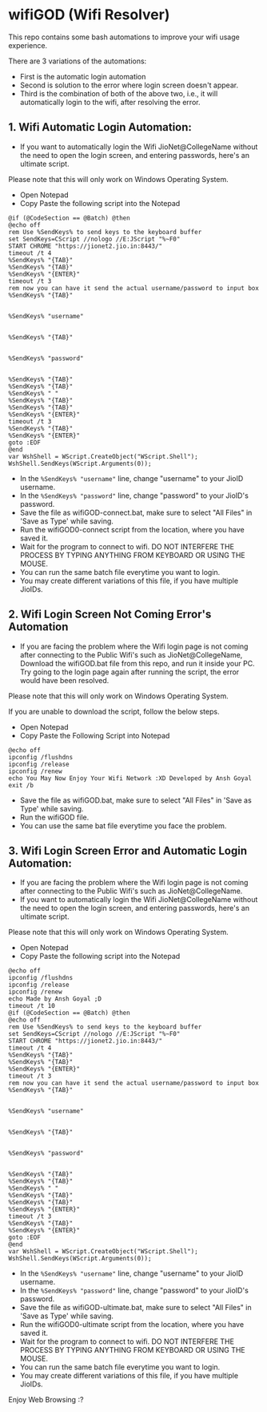 # wifiGOD (Wifi Resolver)

This repo contains some bash automations to improve your wifi usage experience.

There are 3 variations of the automations:
- First is the automatic login automation
- Second is solution to the error where login screen doesn't appear.
- Third is the combination of both of the above two, i.e., it will automatically login to the wifi, after resolving the error.

## 1. Wifi Automatic Login Automation:

- If you want to automatically login the Wifi JioNet@CollegeName without the need to open the login screen, and entering passwords, here's an ultimate script.

Please note that this will only work on Windows Operating System.

- Open Notepad
- Copy Paste the following script into the Notepad

```
@if (@CodeSection == @Batch) @then
@echo off
rem Use %SendKeys% to send keys to the keyboard buffer
set SendKeys=CScript //nologo //E:JScript "%~F0"
START CHROME "https://jionet2.jio.in:8443/"
timeout /t 4
%SendKeys% "{TAB}"
%SendKeys% "{TAB}"
%SendKeys% "{ENTER}"
timeout /t 3
rem now you can have it send the actual username/password to input box
%SendKeys% "{TAB}"


%SendKeys% "username"


%SendKeys% "{TAB}"


%SendKeys% "password"


%SendKeys% "{TAB}"
%SendKeys% "{TAB}"
%SendKeys% " "
%SendKeys% "{TAB}"
%SendKeys% "{TAB}"
%SendKeys% "{ENTER}"
timeout /t 3
%SendKeys% "{TAB}"
%SendKeys% "{ENTER}"
goto :EOF
@end
var WshShell = WScript.CreateObject("WScript.Shell");
WshShell.SendKeys(WScript.Arguments(0));
```

- In the ```%SendKeys% "username"``` line, change "username" to your JioID username.
- In the ```%SendKeys% "password"``` line, change "password" to your JioID's password.
- Save the file as wifiGOD-connect.bat, make sure to select "All Files" in 'Save as Type' while saving.
- Run the wifiGOD0-connect script from the location, where you have saved it.
- Wait for the program to connect to wifi. DO NOT INTERFERE THE PROCESS BY TYPING ANYTHING FROM KEYBOARD OR USING THE MOUSE.
- You can run the same batch file everytime you want to login.
- You may create different variations of this file, if you have multiple JioIDs.

## 2. Wifi Login Screen Not Coming Error's Automation

- If you are facing the problem where the Wifi login page is not coming after connecting to the Public Wifi's such as JioNet@CollegeName, Download the wifiGOD.bat file from this repo, and run it inside your PC.
Try going to the login page again after running the script, the error would have been resolved.

Please note that this will only work on Windows Operating System.

If you are unable to download the script, follow the below steps.

- Open Notepad
- Copy Paste the Following Script into Notepad

```
@echo off    
ipconfig /flushdns
ipconfig /release
ipconfig /renew
echo You May Now Enjoy Your Wifi Network :XD Developed by Ansh Goyal
exit /b
```
- Save the file as wifiGOD.bat, make sure to select "All Files" in 'Save as Type' while saving.
- Run the wifiGOD file.
- You can use the same bat file everytime you face the problem.

## 3. Wifi Login Screen Error and Automatic Login Automation:

- If you are facing the problem where the Wifi login page is not coming after connecting to the Public Wifi's such as JioNet@CollegeName.
- If you want to automatically login the Wifi JioNet@CollegeName without the need to open the login screen, and entering passwords, here's an ultimate script.

Please note that this will only work on Windows Operating System.

- Open Notepad
- Copy Paste the following script into the Notepad

```
@echo off    
ipconfig /flushdns
ipconfig /release
ipconfig /renew
echo Made by Ansh Goyal ;D
timeout /t 10
@if (@CodeSection == @Batch) @then
@echo off
rem Use %SendKeys% to send keys to the keyboard buffer
set SendKeys=CScript //nologo //E:JScript "%~F0"
START CHROME "https://jionet2.jio.in:8443/"
timeout /t 4
%SendKeys% "{TAB}"
%SendKeys% "{TAB}"
%SendKeys% "{ENTER}"
timeout /t 3
rem now you can have it send the actual username/password to input box
%SendKeys% "{TAB}"


%SendKeys% "username"


%SendKeys% "{TAB}"


%SendKeys% "password"


%SendKeys% "{TAB}"
%SendKeys% "{TAB}"
%SendKeys% " "
%SendKeys% "{TAB}"
%SendKeys% "{TAB}"
%SendKeys% "{ENTER}"
timeout /t 3
%SendKeys% "{TAB}"
%SendKeys% "{ENTER}"
goto :EOF
@end
var WshShell = WScript.CreateObject("WScript.Shell");
WshShell.SendKeys(WScript.Arguments(0));
```

- In the ```%SendKeys% "username"``` line, change "username" to your JioID username.
- In the ```%SendKeys% "password"``` line, change "password" to your JioID's password.
- Save the file as wifiGOD-ultimate.bat, make sure to select "All Files" in 'Save as Type' while saving.
- Run the wifiGOD0-ultimate script from the location, where you have saved it.
- Wait for the program to connect to wifi. DO NOT INTERFERE THE PROCESS BY TYPING ANYTHING FROM KEYBOARD OR USING THE MOUSE.
- You can run the same batch file everytime you want to login.
- You may create different variations of this file, if you have multiple JioIDs.

Enjoy Web Browsing :?
